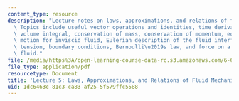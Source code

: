 ```yaml
---
content_type: resource
description: "Lecture notes on laws, approximations, and relations of fluid mechanics.\
  \ Topics include useful vector operations and identities, time derivative of a fluid\
  \ volume integral, conservation of mass, conservation of momentum, equations of\
  \ motion for inviscid fluid, Eulerian description of the fluid interface, surface\
  \ tension, boundary conditions, Bernoulli\u2019s law, and force on a body in a magnetic\
  \ fluid."
file: /media/https%3A/open-learning-course-data-rc.s3.amazonaws.com/6-642-continuum-electromechanics-fall-2008/1dc6463c81c3ca83af255f579ffc5588_lec05_f08.pdf
file_type: application/pdf
resourcetype: Document
title: 'Lecture 5: Laws, Approximations, and Relations of Fluid Mechanics'
uid: 1dc6463c-81c3-ca83-af25-5f579ffc5588
---
```


